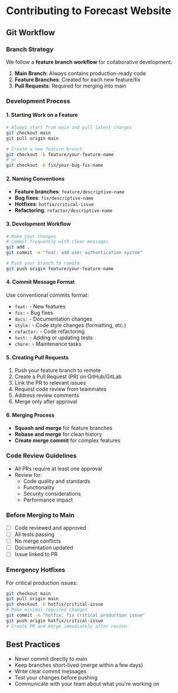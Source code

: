 # Contributing to Forecast Website

## Git Workflow

### Branch Strategy
We follow a **feature branch workflow** for collaborative development:

1. **Main Branch**: Always contains production-ready code
2. **Feature Branches**: Created for each new feature/fix
3. **Pull Requests**: Required for merging into main

### Development Process

#### 1. Starting Work on a Feature
```bash
# Always start from main and pull latest changes
git checkout main
git pull origin main

# Create a new feature branch
git checkout -b feature/your-feature-name
# or
git checkout -b fix/your-bug-fix-name
```

#### 2. Naming Conventions
- **Feature branches**: `feature/descriptive-name`
- **Bug fixes**: `fix/descriptive-name`
- **Hotfixes**: `hotfix/critical-issue`
- **Refactoring**: `refactor/descriptive-name`

#### 3. Development Workflow
```bash
# Make your changes
# Commit frequently with clear messages
git add .
git commit -m "feat: add user authentication system"

# Push your branch to remote
git push origin feature/your-feature-name
```

#### 4. Commit Message Format
Use conventional commits format:
- `feat:` - New features
- `fix:` - Bug fixes
- `docs:` - Documentation changes
- `style:` - Code style changes (formatting, etc.)
- `refactor:` - Code refactoring
- `test:` - Adding or updating tests
- `chore:` - Maintenance tasks

#### 5. Creating Pull Requests
1. Push your feature branch to remote
2. Create a Pull Request (PR) on GitHub/GitLab
3. Link the PR to relevant issues
4. Request code review from teammates
5. Address review comments
6. Merge only after approval

#### 6. Merging Process
- **Squash and merge** for feature branches
- **Rebase and merge** for clean history
- **Create merge commit** for complex features

### Code Review Guidelines
- All PRs require at least one approval
- Review for:
  - Code quality and standards
  - Functionality
  - Security considerations
  - Performance impact

### Before Merging to Main
- [ ] Code reviewed and approved
- [ ] All tests passing
- [ ] No merge conflicts
- [ ] Documentation updated
- [ ] Issue linked to PR

### Emergency Hotfixes
For critical production issues:
```bash
git checkout main
git pull origin main
git checkout -b hotfix/critical-issue
# Make minimal required changes
git commit -m "hotfix: fix critical production issue"
git push origin hotfix/critical-issue
# Create PR and merge immediately after review
```

## Best Practices
- Never commit directly to main
- Keep branches short-lived (merge within a few days)
- Write clear commit messages
- Test your changes before pushing
- Communicate with your team about what you're working on 